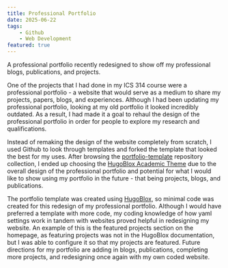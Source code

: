 ```yaml
---
title: Professional Portfolio
date: 2025-06-22
tags:
    - Github
    - Web Development
featured: true
---
```


A professional portfolio recently redesigned to show off my professional blogs, publications, and projects.

<!--more-->

One of the projects that I had done in my ICS 314 course were a professional portfolio - a website that would serve as a medium to share my projects, papers, blogs, and experiences. Although I had been updating my professional portfolio, looking at my old portfolio it looked incredibly outdated. As a result, I had made it a goal to rehaul the design of the professional portfolio in order for people to explore my research and qualifications.

Instead of remaking the design of the website completely from scratch, I used Github to look through templates and forked the template that looked the best for my uses. After browsing the [portfolio-template](https://github.com/topics/portfolio-template) repository collection, I ended up choosing the [HugoBlox Academic Theme](https://github.com/HugoBlox/theme-academic-cv) due to the overall design of the professional portfolio and potential for what I would like to show using my portfolio in the future - that being projects, blogs, and publications.

The portfolio template was created using [HugoBlox](https://hugoblox.com/), so minimal code was created for this redesign of my professional portfolio. Although I would have preferred a template with more code, my coding knowledge of how yaml settings work in tandem with websites proved helpful in redesigning my website. An example of this is the featured projects section on the homepage, as featuring projects was not in the HugoBlox documentation, but I was able to configure it so that my projects are featured. Future directions for my portfolio are adding in blogs, publications, completing more projects, and redesigning once again with my own coded website.
